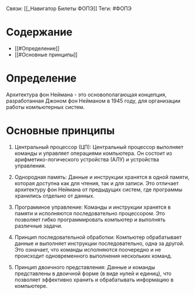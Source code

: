 Связи: [[_Навигатор Билеты ФОПЭ]]
Теги: #ФОПЭ 

# Содержание
- [[#Определение]]
- [[#Основные принципы]]

# Определение
Архитектура фон Неймана - это основополагающая концепция, разработанная Джоном фон Нейманом в 1945 году, для организации работы компьютерных систем. 

# Основные принципы
1. Центральный процессор (ЦП): Центральный процессор выполняет команды и управляет операциями компьютера. Он состоит из арифметико-логического устройства (АЛУ) и устройства управления.
    
2. Однородная память: Данные и инструкции хранятся в одной памяти, которая доступна как для чтения, так и для записи. Это отличает архитектуру фон Неймана от предыдущих систем, где программы хранились отдельно от данных.
    
3. Программное управление: Команды и инструкции хранятся в памяти и исполняются последовательно процессором. Это позволяет гибко программировать компьютер и выполнять различные задачи.
    
4. Принцип последовательной обработки: Компьютер обрабатывает данные и выполняет инструкции последовательно, одна за другой. Это означает, что команды исполняются поочередно и не происходит одновременного выполнения нескольких команд.
    
5. Принцип двоичного представления: Данные и команды представлены в двоичной форме (в виде нулей и единиц), что позволяет эффективно хранить и обрабатывать информацию в компьютере.